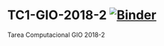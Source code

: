 # TC1-GIO-2018-2 [![Binder](https://mybinder.org/badge.svg)](https://mybinder.org/v2/gh/Fabross/TC1-GIO-2018-2.git/master)

Tarea Computacional GIO 2018-2
